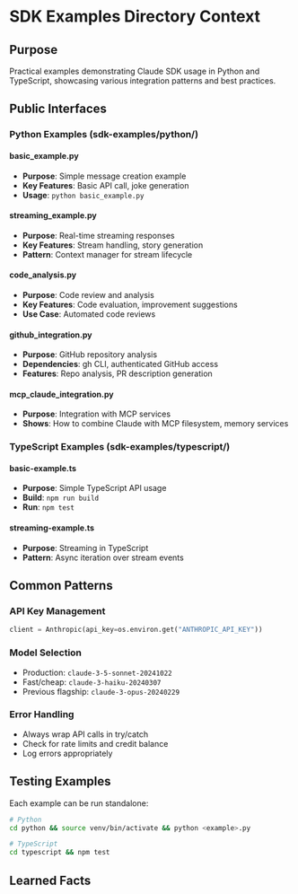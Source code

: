# SDK Examples Directory Context

## Purpose
Practical examples demonstrating Claude SDK usage in Python and TypeScript, showcasing various integration patterns and best practices.

## Public Interfaces

### Python Examples (sdk-examples/python/)

#### basic_example.py
- **Purpose**: Simple message creation example
- **Key Features**: Basic API call, joke generation
- **Usage**: `python basic_example.py`

#### streaming_example.py
- **Purpose**: Real-time streaming responses
- **Key Features**: Stream handling, story generation
- **Pattern**: Context manager for stream lifecycle

#### code_analysis.py
- **Purpose**: Code review and analysis
- **Key Features**: Code evaluation, improvement suggestions
- **Use Case**: Automated code reviews

#### github_integration.py
- **Purpose**: GitHub repository analysis
- **Dependencies**: gh CLI, authenticated GitHub access
- **Features**: Repo analysis, PR description generation

#### mcp_claude_integration.py
- **Purpose**: Integration with MCP services
- **Shows**: How to combine Claude with MCP filesystem, memory services

### TypeScript Examples (sdk-examples/typescript/)

#### basic-example.ts
- **Purpose**: Simple TypeScript API usage
- **Build**: `npm run build`
- **Run**: `npm test`

#### streaming-example.ts
- **Purpose**: Streaming in TypeScript
- **Pattern**: Async iteration over stream events

## Common Patterns

### API Key Management
```python
client = Anthropic(api_key=os.environ.get("ANTHROPIC_API_KEY"))
```

### Model Selection
- Production: `claude-3-5-sonnet-20241022`
- Fast/cheap: `claude-3-haiku-20240307`
- Previous flagship: `claude-3-opus-20240229`

### Error Handling
- Always wrap API calls in try/catch
- Check for rate limits and credit balance
- Log errors appropriately

## Testing Examples
Each example can be run standalone:
```bash
# Python
cd python && source venv/bin/activate && python <example>.py

# TypeScript
cd typescript && npm test
```

## Learned Facts
<!-- Auto-updated by memory watch -->